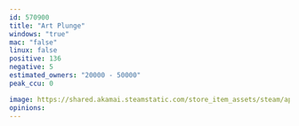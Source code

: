 ```yaml
---
id: 570900
title: "Art Plunge"
windows: "true"
mac: "false"
linux: false
positive: 136
negative: 5
estimated_owners: "20000 - 50000"
peak_ccu: 0

image: https://shared.akamai.steamstatic.com/store_item_assets/steam/apps/570900/header.jpg?t=1706706161
opinions:
---
```

